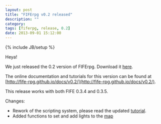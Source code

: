 ```yaml
---
layout: post
title: "FIFErpg v0.2 released"
description: ""
category: 
tags: [fiferpg, release, 0.2]
date: 2013-09-01 15:12:00
---
```

{% include JB/setup %}

Heya!

We just released the 0.2 version of FIFErpg. Download it [here](https://sourceforge.net/projects/fife-rpg/files/).

The online documentation and tutorials for this version can be found at [http://fife-rpg.github.io/docs/v0.2/](http://fife-rpg.github.io/docs/v0.2/).

This release works with both FIFE 0.3.4 and 0.3.5.

Changes:

- Rework of the scripting system, please read the updated [tutorial](http://fife-rpg.github.io/docs/v0.2/tutorial/scripting.html).
- Added functions to set and add lights to the [map](http://fife-rpg.github.io/docs/v0.2/fife_rpg.html#module-fife_rpg.map)